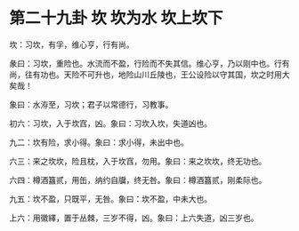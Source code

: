 # 第二十九卦 坎 坎为水 坎上坎下


坎：习坎，有孚，维心亨，行有尚。

彖曰：习坎，重险也。水流而不盈，行险而不失其信。维心亨，乃以刚中也。行有尚，往有功也。天险不可升也，地险山川丘陵也，王公设险以守其国，坎之时用大矣哉！

象曰：水洊至，习坎；君子以常德行，习教事。

初六：习坎，入于坎窞，凶。象曰：习坎入坎，失道凶也。

九二：坎有险，求小得。象曰：求小得，未出中也。

六三：来之坎坎，险且枕，入于坎窞，勿用。象曰：来之坎坎，终无功也。

六四：樽酒簋贰，用缶，纳约自牖，终无咎。象曰：樽酒簋贰，刚柔际也。

九五：坎不盈，只既平，无咎。象曰：坎不盈，中未大也。

上六：用徽繹，置于丛棘，三岁不得，凶。象曰：上六失道，凶三岁也。
